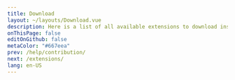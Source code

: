 ```yaml
---
title: Download
layout: ~/layouts/Download.vue
description: Here is a list of all available extensions to download inside the app.
onThisPage: false
editOnGithub: false
metaColor: "#667eea"
prev: /help/contribution/
next: /extensions/
lang: en-US
---
```

